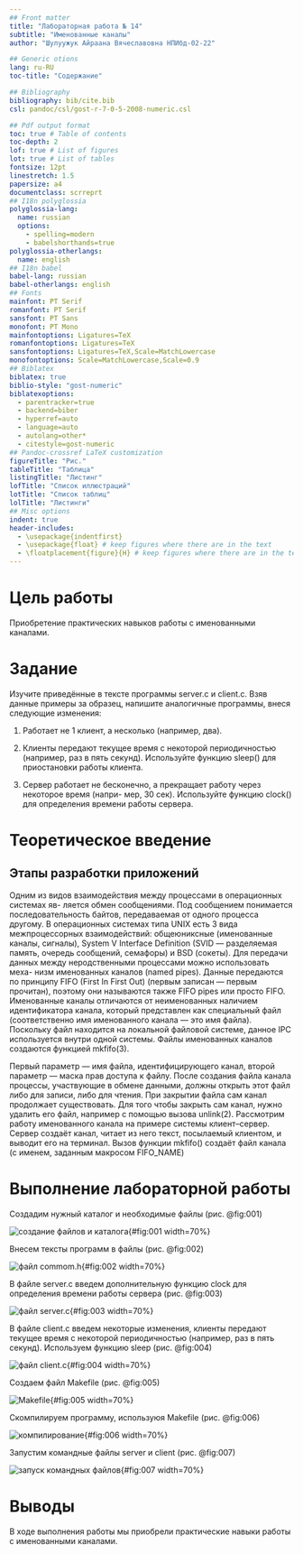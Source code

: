 ```yaml
---
## Front matter
title: "Лабораторная работа № 14"
subtitle: "Именованные каналы"
author: "Шулуужук Айраана Вячеславовна НПИбд-02-22"

## Generic otions
lang: ru-RU
toc-title: "Содержание"

## Bibliography
bibliography: bib/cite.bib
csl: pandoc/csl/gost-r-7-0-5-2008-numeric.csl

## Pdf output format
toc: true # Table of contents
toc-depth: 2
lof: true # List of figures
lot: true # List of tables
fontsize: 12pt
linestretch: 1.5
papersize: a4
documentclass: scrreprt
## I18n polyglossia
polyglossia-lang:
  name: russian
  options:
	- spelling=modern
	- babelshorthands=true
polyglossia-otherlangs:
  name: english
## I18n babel
babel-lang: russian
babel-otherlangs: english
## Fonts
mainfont: PT Serif
romanfont: PT Serif
sansfont: PT Sans
monofont: PT Mono
mainfontoptions: Ligatures=TeX
romanfontoptions: Ligatures=TeX
sansfontoptions: Ligatures=TeX,Scale=MatchLowercase
monofontoptions: Scale=MatchLowercase,Scale=0.9
## Biblatex
biblatex: true
biblio-style: "gost-numeric"
biblatexoptions:
  - parentracker=true
  - backend=biber
  - hyperref=auto
  - language=auto
  - autolang=other*
  - citestyle=gost-numeric
## Pandoc-crossref LaTeX customization
figureTitle: "Рис."
tableTitle: "Таблица"
listingTitle: "Листинг"
lofTitle: "Список иллюстраций"
lotTitle: "Список таблиц"
lolTitle: "Листинги"
## Misc options
indent: true
header-includes:
  - \usepackage{indentfirst}
  - \usepackage{float} # keep figures where there are in the text
  - \floatplacement{figure}{H} # keep figures where there are in the text
---
```


# Цель работы

Приобретение практических навыков работы с именованными каналами.

# Задание

Изучите приведённые в тексте программы server.c и client.c. Взяв данные примеры
за образец, напишите аналогичные программы, внеся следующие изменения:

1. Работает не 1 клиент, а несколько (например, два).

2. Клиенты передают текущее время с некоторой периодичностью (например, раз в пять
секунд). Используйте функцию sleep() для приостановки работы клиента.

3. Сервер работает не бесконечно, а прекращает работу через некоторое время (напри-
мер, 30 сек). Используйте функцию clock() для определения времени работы сервера.

# Теоретическое введение

## Этапы разработки приложений

Одним из видов взаимодействия между процессами в операционных системах яв-
ляется обмен сообщениями. Под сообщением понимается последовательность байтов,
передаваемая от одного процесса другому.
В операционных системах типа UNIX есть 3 вида межпроцессорных взаимодействий:
общеюниксные (именованные каналы, сигналы), System V Interface Definition (SVID —
разделяемая память, очередь сообщений, семафоры) и BSD (сокеты).
Для передачи данных между неродственными процессами можно использовать меха-
низм именованных каналов (named pipes). Данные передаются по принципу FIFO (First
In First Out) (первым записан — первым прочитан), поэтому они называются также FIFO
pipes или просто FIFO. Именованные каналы отличаются от неименованных наличием
идентификатора канала, который представлен как специальный файл (соответственно
имя именованного канала — это имя файла). Поскольку файл находится на локальной
файловой системе, данное IPC используется внутри одной системы.
Файлы именованных каналов создаются функцией mkfifo(3).

Первый параметр — имя файла, идентифицирующего канал, второй параметр — маска
прав доступа к файлу.
После создания файла канала процессы, участвующие в обмене данными, должны
открыть этот файл либо для записи, либо для чтения. При закрытии файла сам канал
продолжает существовать. Для того чтобы закрыть сам канал, нужно удалить его файл,
например с помощью вызова unlink(2).
Рассмотрим работу именованного канала на примере системы клиент–сервер. Сервер
создаёт канал, читает из него текст, посылаемый клиентом, и выводит его на терминал.
Вызов функции mkfifo() создаёт файл канала (с именем, заданным макросом
FIFO_NAME)

# Выполнение лабораторной работы

Создадим нужный каталог и необходимые файлы  (рис. @fig:001)

![создание файлов и каталога](image/1.png){#fig:001 width=70%}

Внесем тексты программ в файлы (рис. @fig:002) 

![файл commom.h](image/2.png){#fig:002 width=70%}

В файле server.c введем дополнительную функцию clock для определения времени работы сервера (рис. @fig:003) 

![файл server.c](image/3.png){#fig:003 width=70%}

В файле client.c введем некоторые изменения, клиенты передают текущее время с некоторой периодичностью (например, раз в пять секунд). Используем функцию sleep (рис. @fig:004)

![файл client.c](image/4.png){#fig:004 width=70%}

Создаем файл Makefile  (рис. @fig:005) 

![Makefile](image/5.png){#fig:005 width=70%}

Скомпилируем программу, используюя Makefile (рис. @fig:006)

![компилирование](image/6.png){#fig:006 width=70%}

Запустим командные файлы server и client (рис. @fig:007)

![запуск командных файлов](image/7.png){#fig:007 width=70%}

# Выводы

В ходе выполнения работы мы приобрели практические навыки работы с именованными каналами.
